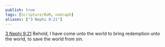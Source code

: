 ```yaml
---
publish: true
tags: [Scripture/BoM, noGraph]
aliases: ["3 Nephi 9:21"]
---
```

[3 Nephi 9:21](https://churchofjesuschrist.org/study/scriptures/bofm/3-ne/9?lang=eng&id=p21#p21) Behold, I have come unto the world to bring redemption unto the world, to save the world from sin.
